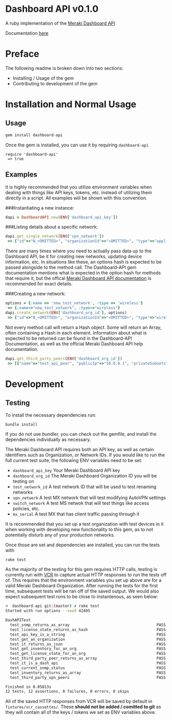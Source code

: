 # Dashboard API v0.1.0
A ruby implementation of the [Meraki Dashboard API](https://documentation.meraki.com/zGeneral_Administration/Other_Topics/The_Cisco_Meraki_Dashboard_API)

Documentation [here](https://)

# Preface
The following readme is broken down into two sections:
  * Installing / Usage of the gem
  * Contributing to development of the gem

# Installation and Normal Usage
## Usage
```bash
gem install dashboard-api
```
Once the gem is installed, you can use it by requiring `dashboard-api`
```
require 'dashboard-api'
 => true 
```

## Examples
It is highly recommended that you utilize environment variables when dealing with things like API keys, tokens, etc. instead of utilizing them directly in a script. All examples will be shown with this convention.

###Instantiating a new instance:
```ruby
dapi = DashboardAPI.new(ENV['dashboard_api_key'])
```

###Listing details about a specific network:
```ruby
dapi.get_single_network(ENV['vpn_network'])
 => {"id"=>"N_<OMITTED>", "organizationId"=>"<OMITTED>", "type"=>"appliance", "name"=>"vpn_test_network", "timeZone"=>"America/Los_Angeles", "tags"=>""}
```
There are many times where you need to actually pass data up to the Dashboard API, be it for creating new networks, updating device information, etc. In situations like these, an options hash is expected
to be passed alongside to the method call. The Dashboard-API gem documentation mentions what is expected in the option hash for methods that require it, but the offical [Meraki Dashboard API documentation](https://dashboard.meraki.com/manage/support/api_docs) is recommended for exact details.

###Creating a new network:
```ruby
options = {:name => 'new_test_network', :type => 'wireless'}
 => {:name=>"new_test_network", :type=>"wireless"} 
dapi.create_network(ENV['dashboard_org_id'], options)
 => {"id"=>"N_<OMITTED>", "organizationId"=>"<OMITTED>", "type"=>"wireless", "name"=>"new_test_network", "timeZone"=>"America/Los_Angeles", "tags"=>""} 
```

Not every method call will return a Hash object. Some will return an Array, often containing a Hash in each element. Information about what is expected to be returned can be found in the Dashboard-API Documentation, as well as the official Meraki Dashboard API help documentation.

```ruby
dapi.get_third_party_peers(ENV['dashboard_org_id'])
 => [{"name"=>"test_api_peer", "publicIp"=>"10.0.0.1", "privateSubnets"=>["10.1.0.0/24"], "secret"=>"password", "tags"=>["all"]}, {"name"=>"second_api_peerr", "publicIp"=>"10.0.0.2", "privateSubnets"=>["10.2.0.0/24"], "secret"=>"password", "tags"=>["api_test"]}] 
```

# Development
## Testing
To install the necessary dependencies run:
```
bundle install
```
If you do not use bundler, you can check out the gemfile, and install the dependencies individually as necessary.

The Meraki Dashboard API requires both an API key, as well as certain identifiers such as Organization, or Network IDs. If you would like to run the full current test suite, the following
ENV variables need to be set:

* `dashboard_api_key` Your Meraki Dashboard API key
* `dashboard_org_id` The Meraki Dashboard Organization ID you will be testing on
* `test_network_id` A test network ID that will be used to test renaming networks
* `vpn_network` A test MX network that will test modifying AutoVPN settings
* `switch_network` A test MS netwok that will test things like access policies, etc.
* `mx_serial` A test MX that has client traffic passing through it

It is recommended that you set up a test organization with test devices in it when working with developing new functionality to this gem, as to not potentially disturb any of your production networks.

Once those are set and dependencies are installed, you can run the tests with
```
rake test
```

As the majority of the testing for this gem requires HTTP calls, testing is currently run with [VCR](https://github.com/vcr/vcr) to capture actual HTTP responses to run the tests off of. This requires that the environment variables you set up above are for a valid Meraki Dashboard Organization. After running the tests for the first time, subsequent tests will be ran off of the saved output. We would also expect subsequent test runs to be close to instantenous, as seen below:

```bash
➜  dashboard-api git:(master) ✗ rake test
Started with run options --seed 42405

DashAPITest
  test_snmp_returns_as_array                                      PASS (0.01s)
  test_license_state_returns_as_hash                              PASS (0.01s)
  test_api_key_is_a_string                                        PASS (0.00s)
  test_get_an_organization                                        PASS (0.01s)
  test_it_returns_as_json                                         PASS (0.00s)
  test_get_inventory_for_an_org                                   PASS (0.01s)
  test_get_license_state_for_an_org                               PASS (0.00s)
  test_third_party_peer_returns_as_array                          PASS (0.01s)
  test_it_is_a_dash_api                                           PASS (0.00s)
  test_current_snmp_status                                        PASS (0.00s)
  test_inventory_returns_as_array                                 PASS (0.00s)
  test_third_party_vpn_peers                                      PASS (0.00s)

Finished in 0.05813s
12 tests, 12 assertions, 0 failures, 0 errors, 0 skips
```

All of the saved HTTP responses from VCR will be saved by default in `fixtures/vcr_cassettes/`. These **should not be added / comitted to git** as they will contain all of the keys / tokens we set as ENV variables above.
